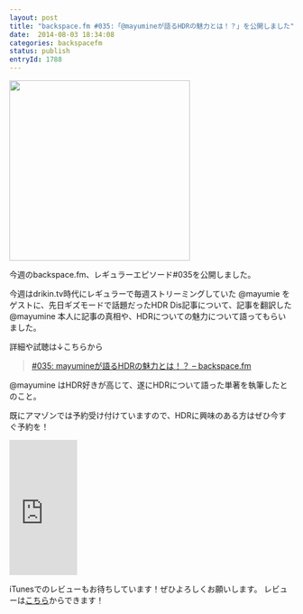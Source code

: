 ```yaml
---
layout: post
title: "backspace.fm #035:「@mayumineが語るHDRの魅力とは！？」を公開しました"
date:  2014-08-03 18:34:08
categories: backspacefm
status: publish
entryId: 1788
---
```


<img src='http://farm8.staticflickr.com/7360/12921002865_35bffd8859_c.jpg' width='320px'>

今週のbackspace.fm、レギュラーエピソード#035を公開しました。

今週はdrikin.tv時代にレギュラーで毎週ストリーミングしていた @mayumie をゲストに、先日ギズモードで話題だったHDR Dis記事について、記事を翻訳した @mayumine 本人に記事の真相や、HDRについての魅力について語ってもらいました。

詳細や試聴は↓こちらから

> [#035: mayumineが語るHDRの魅力とは！？ – backspace.fm](http://backspace.fm/episode/035/)

@mayumine はHDR好きが高じて、遂にHDRについて語った単著を執筆したとのこと。

既にアマゾンでは予約受け付けていますので、HDRに興味のある方はぜひ今すぐ予約を！

<iframe src="http://rcm-fe.amazon-adsystem.com/e/cm?lt1=_blank&bc1=000000&IS2=1&bg1=FFFFFF&fc1=000000&lc1=0000FF&t=driftking-22&o=9&p=8&l=as4&m=amazon&f=ifr&ref=ss_til&asins=4774169897" style="width:120px;height:240px;" scrolling="no" marginwidth="0" marginheight="0" frameborder="0"></iframe>

iTunesでのレビューもお待ちしています！ぜひよろしくお願いします。
レビューは[こちら](https://itunes.apple.com/jp/podcast/backspace.fm/id830709730)からできます！

